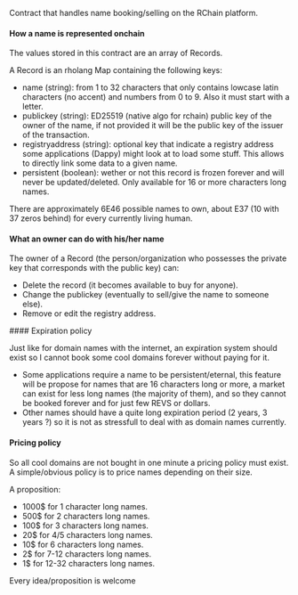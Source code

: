 Contract that handles name booking/selling on the RChain platform.

#### How a name is represented onchain

The values stored in this contract are an array of Records.

A Record is an rholang Map containing the following keys:

- name (string): from 1 to 32 characters that only contains lowcase latin characters (no accent) and numbers from 0 to 9. Also it must start with a letter.
- publickey (string): ED25519 (native algo for rchain) public key of the owner of the name, if not provided it will be the public key of the issuer of the transaction.
- registryaddress (string): optional key that indicate a registry address some applications (Dappy) might look at to load some stuff. This allows to directly link some data to a given name.
- persistent (boolean): wether or not this record is frozen forever and will never be updated/deleted. Only available for 16 or more characters long names.

There are approximately 6E46 possible names to own, about E37 (10 with 37 zeros behind) for every currently living human.

#### What an owner can do with his/her name

The owner of a Record (the person/organization who possesses the private key that corresponds with the public key) can:

- Delete the record (it becomes available to buy for anyone).
- Change the publickey (eventually to sell/give the name to someone else).
- Remove or edit the registry address.

#### Expiration policy

Just like for domain names with the internet, an expiration system should exist so I cannot book some cool domains forever without paying for it.

- Some applications require a name to be persistent/eternal, this feature will be propose for names that are 16 characters long or more, a market can exist for less long names (the majority of them), and so they cannot be booked forever and for just few REVS or dollars.
- Other names should have a quite long expiration period (2 years, 3 years ?) so it is not as stressfull to deal with as domain names currently.

#### Pricing policy

So all cool domains are not bought in one minute a pricing policy must exist. A simple/obvious policy is to price names depending on their size.

A proposition:

- 1000\$ for 1 character long names.
- 500\$ for 2 characters long names.
- 100\$ for 3 characters long names.
- 20\$ for 4/5 characters long names.
- 10\$ for 6 characters long names.
- 2\$ for 7-12 characters long names.
- 1\$ for 12-32 characters long names.

Every idea/proposition is welcome
